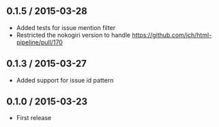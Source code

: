 ## 0.1.5 / 2015-03-28

  * Added tests for issue mention filter
  * Restricted the nokogiri version to handle https://github.com/jch/html-pipeline/pull/170

## 0.1.3 / 2015-03-27

  * Added support for issue id pattern

## 0.1.0 / 2015-03-23

  * First release
